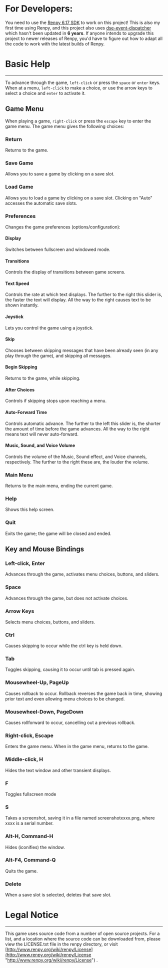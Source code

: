 # For Developers:
You need to use the [Renpy 6.17 SDK]([url](https://www.renpy.org/release/6.17)) to work on this project!
This is also my first time using Renpy, and this project also uses [dse-event-dispatcher](https://github.com/renpy/dse/blob/master/game/dse-event_dispatcher.rpy) which hasn't been updated in **6 years**. If anyone intends to upgrade this project to newer releases of Renpy, you'd have to figure out how to adapt all the code to work with the latest builds of Renpy.

# Basic Help
-----------------------------------------------------------------------------------------------------

To advance through the game, `left-click` or press the `space` or `enter` keys. When at a menu, `left-click` to make a choice, or use the arrow keys to select a choice and `enter` to activate it.

## Game Menu

When playing a game, `right-click` or press the `escape` key to enter the game menu. The game menu gives the following choices:

### Return

Returns to the game.

### Save Game

Allows you to save a game by clicking on a save slot.

### Load Game

Allows you to load a game by clicking on a save slot. Clicking on "Auto" accesses the automatic save slots.

### Preferences

Changes the game preferences (options/configuration):

#### Display

Switches between fullscreen and windowed mode.

#### Transitions

Controls the display of transitions between game screens.

#### Text Speed

Controls the rate at which text displays. The further to the right this slider is, the faster the text will display. All the way to the right causes text to be shown instantly.

#### Joystick

Lets you control the game using a joystick.

#### Skip

Chooses between skipping messages that have been already seen (in any play through the game), and skipping all messages.

#### Begin Skipping

Returns to the game, while skipping.

#### After Choices

Controls if skipping stops upon reaching a menu.

#### Auto-Forward Time

Controls automatic advance. The further to the left this slider is, the shorter the amount of time before the game advances. All the way to the right means text will never auto-forward.

#### Music, Sound, and Voice Volume

Controls the volume of the Music, Sound effect, and Voice channels, respectively. The further to the right these are, the louder the volume.

### Main Menu

Returns to the main menu, ending the current game.

### Help

Shows this help screen.

### Quit

Exits the game; the game will be closed and ended.

## Key and Mouse Bindings

### Left-click, Enter

Advances through the game, activates menu choices, buttons, and sliders.

### Space

Advances through the game, but does not activate choices.

### Arrow Keys

Selects menu choices, buttons, and sliders.

### Ctrl

Causes skipping to occur while the ctrl key is held down.

### Tab

Toggles skipping, causing it to occur until tab is pressed again.

### Mousewheel-Up, PageUp

Causes rollback to occur. Rollback reverses the game back in time, showing prior text and even allowing menu choices to be changed.

### Mousewheel-Down, PageDown

Causes rollforward to occur, cancelling out a previous rollback.

### Right-click, Escape

Enters the game menu. When in the game menu, returns to the game.

### Middle-click, H

Hides the text window and other transient displays.

### F

Toggles fullscreen mode

### S

Takes a screenshot, saving it in a file named screenshotxxxx.png, where xxxx is a serial number.

### Alt-H, Command-H

Hides (iconifies) the window.

### Alt-F4, Command-Q

Quits the game.

### Delete

When a save slot is selected, deletes that save slot.

# Legal Notice
---------------------------------------------------------------------------------------------------------

This game uses source code from a number of open source projects. For a list, and a location where the source code can be downloaded from, please view the LICENSE.txt file in the renpy directory, or visit [http://www.renpy.org/wiki/renpy/License](http://www.renpy.org/wiki/renpy/License "http://www.renpy.org/wiki/renpy/License") .

